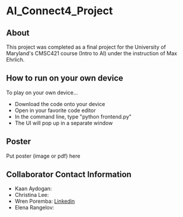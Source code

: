 # AI_Connect4_Project
## About
This project was completed as a final project for the University of Maryland's CMSC421 course (Intro to AI) under the instruction of Max Ehrlich.

## How to run on your own device
To play on your own device...
- Download the code onto your device
- Open in your favorite code editor
- In the command line, type "python frontend.py"
- The UI will pop up in a separate window

## Poster
Put poster (image or pdf) here

## Collaborator Contact Information
- Kaan Aydogan:
- Christina Lee:
- Wren Poremba: [Linkedin](https://www.linkedin.com/in/wrenporemba/)
- Elena Rangelov: 
